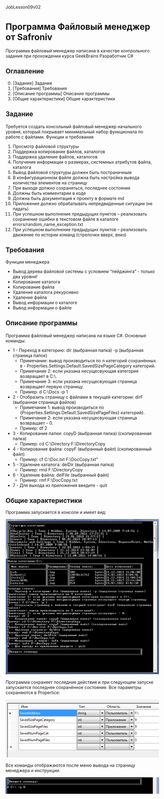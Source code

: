 JobLesson09v02
# Программа Файловый менеджер от Safroniv
Программа файловый менеджер написана в качестве контрольного задания при прохождении курса GeekBrains Разработчик C# 

## Оглавление
0. [Задание] Задание
1. [Требования] Требования
2. [Описание программы] Описание программы
3. [Общие характеристики] Общие характеристики

## Задание
####
Требуется создать консольный файловый менеджер начального уровня, который
покрывает минимальный набор функционала по работе с файлами.
Функции и требования
1. Просмотр файловой структуры
2. Поддержка копирование файлов, каталогов
3. Поддержка удаление файлов, каталогов
4. Получение информации о размерах, системных атрибутов файла, каталога
5. Вывод файловой структуры должен быть постраничным
6. В конфигурационном файле должна быть настройка вывода количества
элементов на страницу
7. При выходе должно сохраняться, последнее состояние
8. Должны быть комментарии в коде
9. Должна быть документация к проекту в формате md
10. Приложение должно обрабатывать непредвиденные ситуации (не падать)
11. При успешном выполнение предыдущих пунктов – реализовать сохранение ошибки
в текстовом файле в каталоге errors/random_name_exception.txt
12. При успешном выполнение предыдущих пунктов – реализовать движение по
истории команд (стрелочки вверх, вниз)

## Требования

Функции менеджера
+ Вывод дерева файловой системы с условием “пейджинга” - только два уровня!
+ Копирование каталога
+ Копирование файла
+ Удаление каталога рекурсивно
+ Удаление файла
+ Вывод информации о каталоге
+ Вывод информации о файле


## Описание программы
####
Программа файловый менеджер написана на языке C#.
Основные команды:
+ 1 - Переход в категорию: dir (выбранная папка) -p (выбранная страница папок)
    + Примечание: вывод производиться по n категорий сохранённых в - Properties.Settings.Default.SavedSizePageCategory категорий.
    + Примечание 2: если указана несущесвующая категория возвращает в C:\\.
    + Примечание 3: если указана несущесвующая страница возвращает первую страницу.
    + Пример: d C:\\Docs -p 1
+ 2 - Отобразить страницу с файлами в текущей категории: dirF (выбранная страница файлов)
    + Примечание 1: вывод производиться по {Properties.Settings.Default.SavedSizePageFiles} категорий).
    + Примечание 2: если указана несущесвующая страница возвращает - 0.
    + Пример: df 2
+ 3 - Копирование папки: copyD (выбранная папка) (скопированная папка)
    + Пример: cd C:\\Directory F:\\DirectoryCopy
+ 4 - Копирование файла: copyF (выбранный файл) (скопированный файл)
    + Пример: cf C:\\Doc.txt F:\\DocCopy.txt"
+ 5 - Удаление каталога: delDir (выбранная папка)
    + Пример: rmd F:\\DirectoryCopy
+ 6 - Удаление файла: delFile (выбранный файл)
    + Пример: rmf F:\\DocCopy.txt
+ 7 - Для выхода из приложения введите - quit



## Общие характеристики
Программа запускается в консоли и имеет вид:

![Вид консольного приложения](https://github.com/Safroniv/JobLesson09v02/blob/JobLesson09Part01v02/JobLesson09Part01v02/scr/proInWork.png )

Программа сохраняет последние действия и при следующем запуске запускается последнее сохранённое состояние.
Все параметры сохраняются в Propertice:

![меню Propertice](https://github.com/Safroniv/JobLesson09v02/blob/JobLesson09Part01v02/JobLesson09Part01v02/scr/Porperties.png )

Все команды отображаются после меню вывода на страницу менеджера и инструкции.

![командная строка](https://github.com/Safroniv/JobLesson09v02/blob/JobLesson09Part01v02/JobLesson09Part01v02/scr/CommandLineinFileManeger.png)
